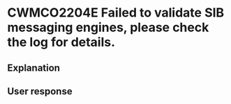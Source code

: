 # CWMCO2204E Failed to validate SIB messaging engines, please check the log for details.

## Explanation

## User response
